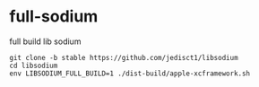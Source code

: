 # full-sodium
full build lib sodium


```
git clone -b stable https://github.com/jedisct1/libsodium
cd libsodium
env LIBSODIUM_FULL_BUILD=1 ./dist-build/apple-xcframework.sh
```
